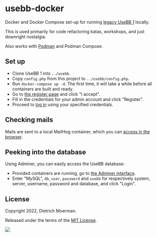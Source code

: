# usebb-docker

Docker and Docker Compose set-up for running [legacy UseBB 1](https://github.com/usebb/UseBB) locally.

This is used primarily for code refactoring katas, workshops, and just downright nostalgia.

Also works with [Podman](https://podman.io/) and Podman Compose.

## Set up

* Clone UseBB 1 into `../usebb`.
* Copy `config.php` from this project to `../usebb/config.php`.
* Run `docker-compose up -d`. The first time, it will take a while before all containers are built and ready.
* Go to [the register page](http://0.0.0.0/panel.php?act=register) and click "I accept".
* Fill in the credentials for your admin account and click "Register".
* Proceed to [log in](http://0.0.0.0/panel.php?act=login) using your specified credentials.

## Checking mails

Mails are sent to a local MailHog container, which you can [access in the browser](http://0.0.0.0:8025/).

## Peeking into the database

Using Adminer, you can easily access the UseBB database:

* Provided containers are running, go to [the Adminer interface](http://0.0.0.0:8080/).
* Enter "MySQL", `db`, `user`, `password` and `usebb` for respectively system, server, username, password and database, and click "Login".

## License

Copyright 2022, Dietrich Moerman.

Released under the terms of the [MIT License](LICENSE).

![](https://raw.githubusercontent.com/usebb/UseBB/v1.0/templates/default/smilies/lol.gif)
